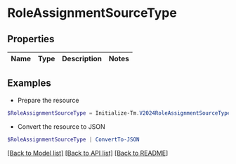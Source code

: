 # RoleAssignmentSourceType
## Properties

Name | Type | Description | Notes
------------ | ------------- | ------------- | -------------

## Examples

- Prepare the resource
```powershell
$RoleAssignmentSourceType = Initialize-Tm.V2024RoleAssignmentSourceType 
```

- Convert the resource to JSON
```powershell
$RoleAssignmentSourceType | ConvertTo-JSON
```

[[Back to Model list]](../README.md#documentation-for-models) [[Back to API list]](../README.md#documentation-for-api-endpoints) [[Back to README]](../README.md)


